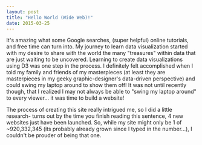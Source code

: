 ```yaml
---
layout: post
title: "Hello World (Wide Web)!"
date: 2015-03-25
---
```

It's amazing what some Google searches, (super helpful) online tutorials, and free time can turn into. My journey to learn data visualization started with my desire to share with the world the many "treasures" within data that are just waiting to be uncovered. Learning to create data visualizations using D3 was one step in the process. I definitely felt accomplished when I told my family and friends of my masterpieces (at least they are masterpieces in my geeky graphic-designer's data-driven perspective) and could swing my laptop around to show them off! It was not until recently though, that I realized I may not always be able to "swing my laptop around" to every viewer... it was time to build a website! 

The process of creating this site really intrigued me, so I did a little research- turns out by the time you finish reading this sentence, 4 new websites just have been launched. So, while my site might only be 1 of ~920,332,345 (its probably already grown since I typed in the number...), I couldn't be prouder of being that one.
